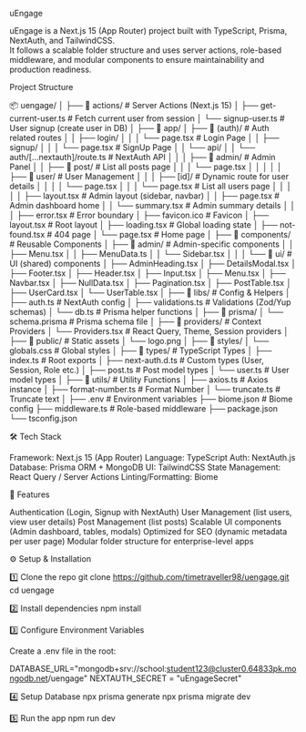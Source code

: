 
uEngage

uEngage is a Next.js 15 (App Router) project built with TypeScript, Prisma, NextAuth, and TailwindCSS.  
It follows a scalable folder structure and uses server actions, role-based middleware, and modular components to ensure maintainability and production readiness.


Project Structure

📦 uengage/
│
├── 📂 actions/                      # Server Actions (Next.js 15)
│   ├── get-current-user.ts           # Fetch current user from session
│   └── signup-user.ts                # User signup (create user in DB)
│
├── 📂 app/
│   ├── 📂 (auth)/                    # Auth related routes
│   │   ├── login/
│   │   │   └── page.tsx              # Login Page
│   │   ├── signup/
│   │   │   └── page.tsx              # SignUp Page
│   │   └── api/
│   │       └── auth/[...nextauth]/route.ts   # NextAuth API
│   │
│   ├── 📂 admin/                     # Admin Panel
│   │   ├── 📂 post/                  # List all posts page
│   │   │   └── page.tsx
│   │   │
│   │   ├── 📂 user/                  # User Management
│   │   │   ├── [id]/                 # Dynamic route for user details
│   │   │   │   └── page.tsx
│   │   │   └── page.tsx              # List all users page
│   │   │
│   │   ├── layout.tsx                # Admin layout (sidebar, navbar)
│   │   ├── page.tsx                  # Admin dashboard home
│   │   └── summary.tsx               # Admin summary details
│   │
│   ├── error.tsx                     # Error boundary
│   ├── favicon.ico                   # Favicon
│   ├── layout.tsx                    # Root layout
│   ├── loading.tsx                   # Global loading state
│   ├── not-found.tsx                 # 404 page
│   └── page.tsx                      # Home page
│
├── 📂 components/                    # Reusable Components
│   ├── 📂 admin/                     # Admin-specific components
│   │   ├── Menu.tsx
│   │   ├── MenuData.ts
│   │   └── Sidebar.tsx
│   │
│   └── 📂 ui/                        # UI (shared) components
│       ├── AdminHeading.tsx
│       ├── DetailsModal.tsx
│       ├── Footer.tsx
│       ├── Header.tsx
│       ├── Input.tsx
│       ├── Menu.tsx
│       ├── Navbar.tsx
│       ├── NullData.tsx
│       ├── Pagination.tsx
│       ├── PostTable.tsx
│       ├── UserCard.tsx
│       └── UserTable.tsx
│
├── 📂 libs/                          # Config & Helpers
│   ├── auth.ts                       # NextAuth config
│   ├── validations.ts                # Validations (Zod/Yup schemas)
│   └── db.ts                         # Prisma helper functions
│
├── 📂 prisma/
│   └── schema.prisma                 # Prisma schema file
│
├── 📂 providers/                     # Context Providers
│   └── Providers.tsx                 # React Query, Theme, Session providers
│
├── 📂 public/                        # Static assets
│   └── logo.png
│
├── 📂 styles/
│   └── globals.css                   # Global styles
│
├── 📂 types/                         # TypeScript Types
│   ├── index.ts                      # Root exports
│   ├── next-auth.d.ts                # Custom types (User, Session, Role etc.)
│   ├── post.ts                       # Post model types
│   └── user.ts                       # User model types
│
├── 📂 utils/                         # Utility Functions
│   ├── axios.ts                      # Axios instance
│   ├── format-number.ts              # Format Number
│   └── truncate.ts                   # Truncate text
│
├── .env                              # Environment variables
├── biome.json                        # Biome config
├── middleware.ts                     # Role-based middleware
├── package.json
└── tsconfig.json

🛠️ Tech Stack

Framework: Next.js 15 (App Router)
Language: TypeScript
Auth: NextAuth.js
Database: Prisma ORM + MongoDB
UI: TailwindCSS
State Management: React Query / Server Actions
Linting/Formatting: Biome

🚀 Features

Authentication (Login, Signup with NextAuth)
User Management (list users, view user details)
Post Management (list posts)
Scalable UI components (Admin dashboard, tables, modals)
Optimized for SEO (dynamic metadata per user page)
Modular folder structure for enterprise-level apps

⚙️ Setup & Installation

1️⃣ Clone the repo
git clone https://github.com/timetraveller98/uengage.git
cd uengage

2️⃣ Install dependencies
npm install

3️⃣ Configure Environment Variables

Create a .env file in the root:

DATABASE_URL="mongodb+srv://school:student123@cluster0.64833pk.mongodb.net/uengage"
NEXTAUTH_SECRET = "uEngageSecret"

4️⃣ Setup Database
npx prisma generate
npx prisma migrate dev

5️⃣ Run the app
npm run dev
